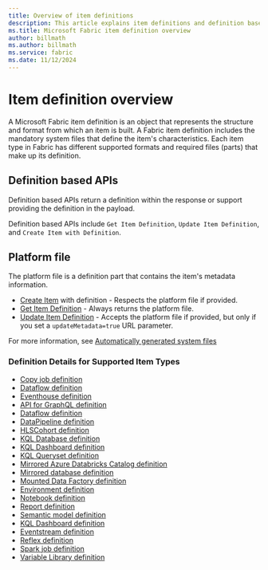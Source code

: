 ```yaml
---
title: Overview of item definitions
description: This article explains item definitions and definition based Microsoft Fabric REST APIs.
ms.title: Microsoft Fabric item definition overview
author: billmath
ms.author: billmath
ms.service: fabric
ms.date: 11/12/2024
---
```


# Item definition overview

A Microsoft Fabric item definition is an object that represents the structure and format from which an item is built. A Fabric item definition includes the mandatory system files that define the item's characteristics. Each item type in Fabric has different supported formats and required files (parts) that make up its definition.

## Definition based APIs

Definition based APIs return a definition within the response or support providing the definition in the payload.

Definition based APIs include `Get Item Definition`, `Update Item Definition`, and `Create Item with Definition`.

## Platform file

The platform file is a definition part that contains the item's metadata information.

* [Create Item](/rest/api/fabric/core/items/create-item) with definition - Respects the platform file if provided.
* [Get Item Definition](/rest/api/fabric/core/items/get-item-definition) - Always returns the platform file.
* [Update Item Definition](/rest/api/fabric/core/items/update-item-definition) - Accepts the platform file if provided, but only if you set a `updateMetadata=true` URL parameter.

For more information, see [Automatically generated system files](/fabric/cicd/git-integration/source-code-format?tabs=v2#automatically-generated-system-files)

### Definition Details for Supported Item Types

* [Copy job definition](copyjob-definition.md)
* [Dataflow definition](dataflow-definition.md)
* [Eventhouse definition](eventhouse-definition.md)
* [API for GraphQL definition](graphql-api-definition.md)
* [Dataflow definition](dataflow-definition.md)
* [DataPipeline definition](datapipeline-definition.md)
* [HLSCohort definition](hlscohort-definition.md)
* [KQL Database definition](kql-database-definition.md)
* [KQL Dashboard definition](kql-dashboard-definition.md)
* [KQL Queryset definition](kql-queryset-definition.md)
* [Mirrored Azure Databricks Catalog definition](mirrored-azuredatabricks-unitycatalog-definition.md)
* [Mirrored database definition](mirrored-database-definition.md)
* [Mounted Data Factory definition](mounted-data-factory-definition.md)
* [Environment definition](environment-definition.md)
* [Notebook definition](notebook-definition.md)
* [Report definition](report-definition.md)
* [Semantic model definition](semantic-model-definition.md)
* [KQL Dashboard definition](kql-dashboard-definition.md)
* [Eventstream definition](eventstream-definition.md)
* [Reflex definition](reflex-definition.md)
* [Spark job definition](spark-job-definition.md)
* [Variable Library definition](variable-library-definition.md)